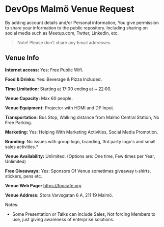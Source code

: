 # DevOps Malmö Venue Request
By adding account details and/or Personal information, You give permission to share your information to the public repository.
Including sharing on social media such as Meetup.com, Twtter, Linkedin, etc.
> Note! Please don't share any Email addresses.

## Venue Info

**Internet access:** Yes: Free Public Wifi.

**Food & Drinks:** Yes: Beverage & Pizza Included.

**Time Limitation:** Starting at 17:00 ending at ~ 22:00.

**Venue Capacity:** Max 60 people.

**Venue Equipment:** Projector with HDMI and DP Input.

**Transportation:** Bus Stop, Walking distance from Malmö Central Station, No Free Parking.

**Marketing:** Yes: Helping With Marketing Activities, Social Media Promotion.

**Branding:** No issues with group logo, branding, 3rd party logo's and small sales activities.*

**Venue Availability:** Unlimited. (Options are: One time, Few times per Year, Unlimited)

**Free Giveaways:** Yes: Sponsors Of Venue sometimes giveaway t-shirts, stickers, pens etc.

**Venue Web Page:** https://foocafe.org

**Venue Address:** Stora Varvsgatan 6 A, 211 19 Malmö.

Notes:
* Some Presentation or Talks can include Sales, Not forcing Members to use, just giving awareness of enterprise solutions.